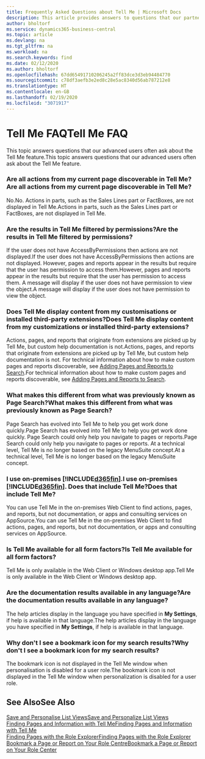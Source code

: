 ```yaml
---
title: Frequently Asked Questions about Tell Me | Microsoft Docs
description: This article provides answers to questions that our partners and customers often ask about Tell Me.
author: bholtorf
ms.service: dynamics365-business-central
ms.topic: article
ms.devlang: na
ms.tgt_pltfrm: na
ms.workload: na
ms.search.keywords: find
ms.date: 02/12/2020
ms.author: bholtorf
ms.openlocfilehash: 67dd65491710206245a2ff83dce3d3eb94484770
ms.sourcegitcommit: c78df3aefb3e2ed8c28e5ac8340d56ab787212e8
ms.translationtype: HT
ms.contentlocale: en-GB
ms.lasthandoff: 02/19/2020
ms.locfileid: "3071917"
---
```

# <a name="tell-me-faq"></a><span data-ttu-id="7d5b2-103">Tell Me FAQ</span><span class="sxs-lookup"><span data-stu-id="7d5b2-103">Tell Me FAQ</span></span>
<span data-ttu-id="7d5b2-104">This topic answers questions that our advanced users often ask about the Tell Me feature.</span><span class="sxs-lookup"><span data-stu-id="7d5b2-104">This topic answers questions that our advanced users often ask about the Tell Me feature.</span></span>

### <a name="are-all-actions-from-my-current-page-discoverable-in-tell-me"></a><span data-ttu-id="7d5b2-105">Are all actions from my current page discoverable in Tell Me?</span><span class="sxs-lookup"><span data-stu-id="7d5b2-105">Are all actions from my current page discoverable in Tell Me?</span></span>
<span data-ttu-id="7d5b2-106">No.</span><span class="sxs-lookup"><span data-stu-id="7d5b2-106">No.</span></span> <span data-ttu-id="7d5b2-107">Actions in parts, such as the Sales Lines part or FactBoxes, are not displayed in Tell Me.</span><span class="sxs-lookup"><span data-stu-id="7d5b2-107">Actions in parts, such as the Sales Lines part or FactBoxes, are not displayed in Tell Me.</span></span>

### <a name="are-the-results-in-tell-me-filtered-by-permissions"></a><span data-ttu-id="7d5b2-108">Are the results in Tell Me filtered by permissions?</span><span class="sxs-lookup"><span data-stu-id="7d5b2-108">Are the results in Tell Me filtered by permissions?</span></span>
<span data-ttu-id="7d5b2-109">If the user does not have AccessByPermissions then actions are not displayed.</span><span class="sxs-lookup"><span data-stu-id="7d5b2-109">If the user does not have AccessByPermissions then actions are not displayed.</span></span> <span data-ttu-id="7d5b2-110">However, pages and reports appear in the results but require that the user has permission to access them.</span><span class="sxs-lookup"><span data-stu-id="7d5b2-110">However, pages and reports appear in the results but require that the user has permission to access them.</span></span> <span data-ttu-id="7d5b2-111">A message will display if the user does not have permission to view the object.</span><span class="sxs-lookup"><span data-stu-id="7d5b2-111">A message will display if the user does not have permission to view the object.</span></span>

### <a name="does-tell-me-display-content-from-my-customizations-or-installed-third-party-extensions"></a><span data-ttu-id="7d5b2-112">Does Tell Me display content from my customisations or installed third-party extensions?</span><span class="sxs-lookup"><span data-stu-id="7d5b2-112">Does Tell Me display content from my customizations or installed third-party extensions?</span></span>
<span data-ttu-id="7d5b2-113">Actions, pages, and reports that originate from extensions are picked up by Tell Me, but custom help documentation is not.</span><span class="sxs-lookup"><span data-stu-id="7d5b2-113">Actions, pages, and reports that originate from extensions are picked up by Tell Me, but custom help documentation is not.</span></span> <span data-ttu-id="7d5b2-114">For technical information about how to make custom pages and reports discoverable, see [Adding Pages and Reports to Search](/dynamics365/business-central/dev-itpro/developer/devenv-al-menusuite-functionality).</span><span class="sxs-lookup"><span data-stu-id="7d5b2-114">For technical information about how to make custom pages and reports discoverable, see [Adding Pages and Reports to Search](/dynamics365/business-central/dev-itpro/developer/devenv-al-menusuite-functionality).</span></span>

### <a name="what-makes-this-different-from-what-was-previously-known-as-page-search"></a><span data-ttu-id="7d5b2-115">What makes this different from what was previously known as Page Search?</span><span class="sxs-lookup"><span data-stu-id="7d5b2-115">What makes this different from what was previously known as Page Search?</span></span>
<span data-ttu-id="7d5b2-116">Page Search has evolved into Tell Me to help you get work done quickly.</span><span class="sxs-lookup"><span data-stu-id="7d5b2-116">Page Search has evolved into Tell Me to help you get work done quickly.</span></span> <span data-ttu-id="7d5b2-117">Page Search could only help you navigate to pages or reports.</span><span class="sxs-lookup"><span data-stu-id="7d5b2-117">Page Search could only help you navigate to pages or reports.</span></span> <span data-ttu-id="7d5b2-118">At a technical level, Tell Me is no longer based on the legacy MenuSuite concept.</span><span class="sxs-lookup"><span data-stu-id="7d5b2-118">At a technical level, Tell Me is no longer based on the legacy MenuSuite concept.</span></span>

### <a name="i-use-on-premises-d365fin-does-that-include-tell-me"></a><span data-ttu-id="7d5b2-119">I use on-premises [!INCLUDE[d365fin](includes/d365fin_md.md)].</span><span class="sxs-lookup"><span data-stu-id="7d5b2-119">I use on-premises [!INCLUDE[d365fin](includes/d365fin_md.md)].</span></span> <span data-ttu-id="7d5b2-120">Does that include Tell Me?</span><span class="sxs-lookup"><span data-stu-id="7d5b2-120">Does that include Tell Me?</span></span>
<span data-ttu-id="7d5b2-121">You can use Tell Me in the on-premises Web Client to find actions, pages, and reports, but not documentation, or apps and consulting services on AppSource.</span><span class="sxs-lookup"><span data-stu-id="7d5b2-121">You can use Tell Me in the on-premises Web Client to find actions, pages, and reports, but not documentation, or apps and consulting services on AppSource.</span></span>

### <a name="is-tell-me-available-for-all-form-factors"></a><span data-ttu-id="7d5b2-122">Is Tell Me available for all form factors?</span><span class="sxs-lookup"><span data-stu-id="7d5b2-122">Is Tell Me available for all form factors?</span></span>
<span data-ttu-id="7d5b2-123">Tell Me is only available in the Web Client or Windows desktop app.</span><span class="sxs-lookup"><span data-stu-id="7d5b2-123">Tell Me is only available in the Web Client or Windows desktop app.</span></span>

### <a name="are-the-documentation-results-available-in-any-language"></a><span data-ttu-id="7d5b2-124">Are the documentation results available in any language?</span><span class="sxs-lookup"><span data-stu-id="7d5b2-124">Are the documentation results available in any language?</span></span>
<span data-ttu-id="7d5b2-125">The help articles display in the language you have specified in **My Settings**, if help is available in that language.</span><span class="sxs-lookup"><span data-stu-id="7d5b2-125">The help articles display in the language you have specified in **My Settings**, if help is available in that language.</span></span>

### <a name="why-dont-i-see-a-bookmark-icon-for-my-search-results"></a><span data-ttu-id="7d5b2-126">Why don't I see a bookmark icon for my search results?</span><span class="sxs-lookup"><span data-stu-id="7d5b2-126">Why don't I see a bookmark icon for my search results?</span></span>
<span data-ttu-id="7d5b2-127">The bookmark icon is not displayed in the Tell Me window when personalisation is disabled for a user role.</span><span class="sxs-lookup"><span data-stu-id="7d5b2-127">The bookmark icon is not displayed in the Tell Me window when personalization is disabled for a user role.</span></span>


## <a name="see-also"></a><span data-ttu-id="7d5b2-128">See Also</span><span class="sxs-lookup"><span data-stu-id="7d5b2-128">See Also</span></span>  
[<span data-ttu-id="7d5b2-129">Save and Personalise List Views</span><span class="sxs-lookup"><span data-stu-id="7d5b2-129">Save and Personalize List Views</span></span>](ui-views.md)  
[<span data-ttu-id="7d5b2-130">Finding Pages and Information with Tell Me</span><span class="sxs-lookup"><span data-stu-id="7d5b2-130">Finding Pages and Information with Tell Me</span></span>](ui-search.md)  
[<span data-ttu-id="7d5b2-131">Finding Pages with the Role Explorer</span><span class="sxs-lookup"><span data-stu-id="7d5b2-131">Finding Pages with the Role Explorer</span></span>](ui-role-explorer.md)  
[<span data-ttu-id="7d5b2-132">Bookmark a Page or Report on Your Role Centre</span><span class="sxs-lookup"><span data-stu-id="7d5b2-132">Bookmark a Page or Report on Your Role Center</span></span>](ui-bookmarks.md)
